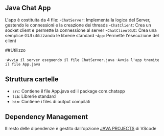 ## Java Chat App

L'app è costituita da 4 file:
-`ChatServer`: Implementa la logica del Server, gestendo le connessioni e la creazione dei threads
-`ChatClient`: Crea un socket client e permette la connessione al server 
-`ChatClientGUI`: Crea una semplice GUI utilizzando le librerie standard
-`App`: Permette l'esecuzione del client

##Utilizzo

-`Avvia il server eseguendo il file ChatServer.java`
-`Avvia l'app tramite il file App.java`

## Struttura cartelle

- `src`: Contiene il file App.java ed il package com.chatapp
- `lib`: Librerie standard
- `bin`: Contiene i files di output compilati

## Dependency Management

Il resto delle dipendenze è gestito dall'opzione [JAVA PROJECTS](https://github.com/microsoft/vscode-java-dependency#manage-dependencies) di VScode
